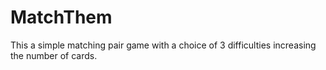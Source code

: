 # MatchThem

This a simple matching pair game with a choice of 3 difficulties increasing the number of cards.
